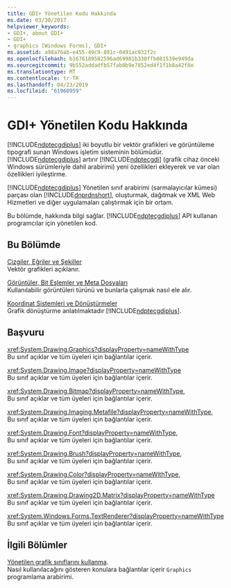 ```yaml
---
title: GDI+ Yönetilen Kodu Hakkında
ms.date: 03/30/2017
helpviewer_keywords:
- GDI+, about GDI+
- GDI+
- graphics [Windows Forms], GDI+
ms.assetid: a98a76ab-e455-49c9-891c-0491ac932f2c
ms.openlocfilehash: b1676189582596ad69981b330ffb081539e949da
ms.sourcegitcommit: 9b552addadfb57fab0b9e7852ed4f1f1b8a42f8e
ms.translationtype: MT
ms.contentlocale: tr-TR
ms.lasthandoff: 04/23/2019
ms.locfileid: "61960959"
---
```

# <a name="about-gdi-managed-code"></a>GDI+ Yönetilen Kodu Hakkında
[!INCLUDE[ndptecgdiplus](../../../../includes/ndptecgdiplus-md.md)] iki boyutlu bir vektör grafikleri ve görüntüleme tipografi sunan Windows işletim sisteminin bölümüdür. [!INCLUDE[ndptecgdiplus](../../../../includes/ndptecgdiplus-md.md)] artırır [!INCLUDE[ndptecgdi](../../../../includes/ndptecgdi-md.md)] (grafik cihaz önceki Windows sürümleriyle dahil arabirimi) yeni özellikleri ekleyerek ve var olan özellikleri iyileştirme.  
  
 [!INCLUDE[ndptecgdiplus](../../../../includes/ndptecgdiplus-md.md)] Yönetilen sınıf arabirimi (sarmalayıcılar kümesi) parçası olan [!INCLUDE[dnprdnshort](../../../../includes/dnprdnshort-md.md)], oluşturmak, dağıtmak ve XML Web Hizmetleri ve diğer uygulamaları çalıştırmak için bir ortam.  
  
 Bu bölümde, hakkında bilgi sağlar. [!INCLUDE[ndptecgdiplus](../../../../includes/ndptecgdiplus-md.md)] API kullanan programcılar için yönetilen kod.  
  
## <a name="in-this-section"></a>Bu Bölümde  
 [Çizgiler, Eğriler ve Şekiller](lines-curves-and-shapes.md)  
 Vektör grafikleri açıklanır.  
  
 [Görüntüler, Bit Eşlemler ve Meta Dosyaları](images-bitmaps-and-metafiles.md)  
 Kullanılabilir görüntüleri türünü ve bunlarla çalışmak nasıl ele alır.  
  
 [Koordinat Sistemleri ve Dönüştürmeler](coordinate-systems-and-transformations.md)  
 Grafik dönüştürme anlatılmaktadır [!INCLUDE[ndptecgdiplus](../../../../includes/ndptecgdiplus-md.md)].  
  
## <a name="reference"></a>Başvuru  
 <xref:System.Drawing.Graphics?displayProperty=nameWithType>  
 Bu sınıf açıklar ve tüm üyeleri için bağlantılar içerir.  
  
 <xref:System.Drawing.Image?displayProperty=nameWithType>  
 Bu sınıf açıklar ve tüm üyeleri için bağlantılar içerir.  
  
 <xref:System.Drawing.Bitmap?displayProperty=nameWithType>,  
 Bu sınıf açıklar ve tüm üyeleri için bağlantılar içerir.  
  
 <xref:System.Drawing.Imaging.Metafile?displayProperty=nameWithType>,  
 Bu sınıf açıklar ve tüm üyeleri için bağlantılar içerir.  
  
 <xref:System.Drawing.Font?displayProperty=nameWithType>,  
 Bu sınıf açıklar ve tüm üyeleri için bağlantılar içerir.  
  
 <xref:System.Drawing.Brush?displayProperty=nameWithType>,  
 Bu sınıf açıklar ve tüm üyeleri için bağlantılar içerir.  
  
 <xref:System.Drawing.Color?displayProperty=nameWithType>,  
 Bu sınıf açıklar ve tüm üyeleri için bağlantılar içerir.  
  
 <xref:System.Drawing.Drawing2D.Matrix?displayProperty=nameWithType>  
 Bu sınıf açıklar ve tüm üyeleri için bağlantılar içerir.  
  
 <xref:System.Windows.Forms.TextRenderer?displayProperty=nameWithType>  
 Bu sınıf açıklar ve tüm üyeleri için bağlantılar içerir.  
  
## <a name="related-sections"></a>İlgili Bölümler  
 [Yönetilen grafik sınıflarını kullanma](using-managed-graphics-classes.md).  
 Nasıl kullanılacağını gösteren konulara bağlantılar içerir `Graphics` programlama arabirimi.

